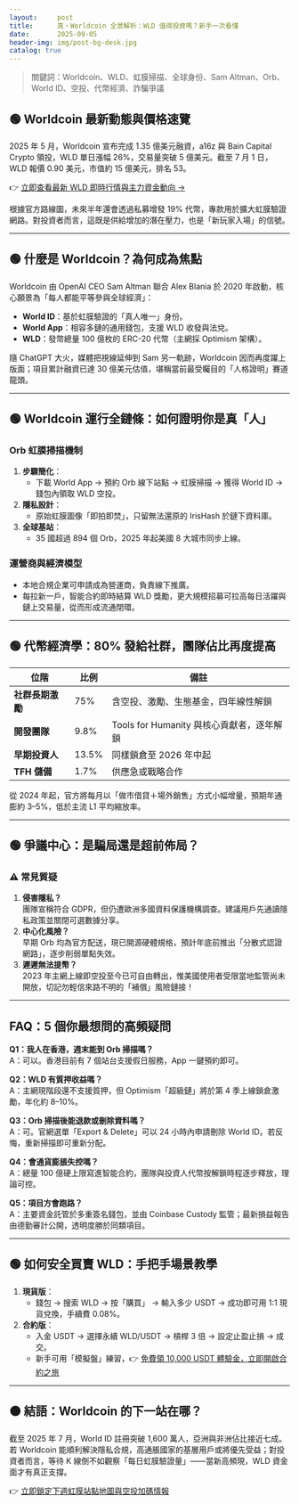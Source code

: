 ```yaml
---
layout:     post
title:      真・Worldcoin 全景解析：WLD 值得投資嗎？新手一次看懂
date:       2025-09-05
header-img: img/post-bg-desk.jpg
catalog: true
---
```


> 關鍵詞：Worldcoin、WLD、虹膜掃描、全球身份、Sam Altman、Orb、World ID、空投、代幣經濟、詐騙爭議

## 🟢 Worldcoin 最新動態與價格速覽
2025 年 5 月，Worldcoin 宣布完成 1.35 億美元融資，a16z 與 Bain Capital Crypto 領投，WLD 單日漲幅 26%，交易量突破 5 億美元。截至 7 月 1 日，WLD 報價 0.90 美元，市值約 15 億美元，排名 53。  

👉 [立即查看最新 WLD 即時行情與主力資金動向 →](https://okxdog.com/)

根據官方路線圖，未來半年還會透過私募增發 19% 代幣，專款用於擴大虹膜驗證網路。對投資者而言，這既是供給增加的潛在壓力，也是「新玩家入場」的信號。

---

## 🟢 什麼是 Worldcoin？為何成為焦點
Worldcoin 由 OpenAI CEO Sam Altman 聯合 Alex Blania 於 2020 年啟動，核心願景為「每人都能平等參與全球經濟」：  
- **World ID**：基於虹膜驗證的「真人唯一」身份。  
- **World App**：相容多鏈的通用錢包，支援 WLD 收發與法兌。  
- **WLD**：發幣總量 100 億枚的 ERC-20 代幣（主網採 Optimism 架構）。  

隨 ChatGPT 大火，媒體把視線延伸到 Sam 另一軌跡，Worldcoin 因而再度躍上版面；項目累計融資已達 30 億美元估值，堪稱當前最受矚目的「人格證明」賽道龍頭。

---

## 🟢 Worldcoin 運行全鏈條：如何證明你是真「人」
### Orb 虹膜掃描機制
1. **步驟簡化**：  
   - 下載 World App → 預約 Orb 線下站點 → 虹膜掃描 → 獲得 World ID → 錢包內領取 WLD 空投。  
2. **隱私設計**：  
   - 原始虹膜圖像「即拍即焚」，只留無法還原的 IrisHash 於鏈下資料庫。  
3. **全球基站**：  
   - 35 國超過 894 個 Orb，2025 年起美國 8 大城市同步上線。

### 運營商與經濟模型
- 本地合規企業可申請成為營運商，負責線下推廣。  
- 每拉新一戶，智能合約即時結算 WLD 獎勵，更大規模招募可拉高每日活躍與鏈上交易量，從而形成流通閉環。

---

## 🟢 代幣經濟學：80% 發給社群，團隊佔比再度提高
| 位階 | 比例 | 備註 |
|---|---|---|
| **社群長期激勵** | 75% | 含空投、激勵、生態基金，四年線性解鎖 |
| **開發團隊** | 9.8% | Tools for Humanity 與核心貢獻者，逐年解鎖 |
| **早期投資人** | 13.5% | 同樣鎖倉至 2026 年中起 |
| **TFH 儲備** | 1.7% | 供應急或戰略合作 |

從 2024 年起，官方將每月以「做市借貸＋場外銷售」方式小幅增量，預期年通膨約 3–5%，低於主流 L1 平均縮放率。

---

## 🟢 爭議中心：是騙局還是超前佈局？
### ⚠️ 常見質疑
1. **侵害隱私？**  
   團隊宣稱符合 GDPR，但仍遭歐洲多國資料保護機構調查。建議用戶先通讀隱私政策並關閉可選數據分享。  
2. **中心化風險？**  
   早期 Orb 均為官方配送，現已開源硬體規格，預計年底前推出「分散式認證網路」，逐步削弱單點失效。  
3. **遲遲無法提幣？**  
   2023 年主網上線即空投至今已可自由轉出，惟美國使用者受限當地監管尚未開放，切記勿輕信來路不明的「補償」風險鏈接！

---

## FAQ：5 個你最想問的高頻疑問
**Q1：我人在香港，週末能到 Orb 掃描嗎？**  
A：可以。香港目前有 7 個站台支援假日服務，App 一鍵預約即可。

**Q2：WLD 有質押收益嗎？**  
A：主網現階段還不支援質押，但 Optimism「超級鏈」將於第 4 季上線鎖倉激勵，年化約 8–10%。

**Q3：Orb 掃描後能退款或刪除資料嗎？**  
A：可。官網選單「Export & Delete」可以 24 小時內申請刪除 World ID。若反悔，重新掃描即可重新分配。

**Q4：會通貨膨脹失控嗎？**  
A：總量 100 億硬上限寫進智能合約，團隊與投資人代幣按解鎖時程逐步釋放，理論可控。

**Q5：項目方會跑路？**  
A：主要資金託管於多重簽名錢包，並由 Coinbase Custody 監管；最新損益報告由德勤審計公開，透明度勝於同類項目。

---

## 🟢 如何安全買賣 WLD：手把手場景教學
1. **現貨版**：  
   - 錢包 → 搜索 WLD → 按「購買」 → 輸入多少 USDT → 成功即可用 1:1 現貨兌換，手續費 0.08%。  
2. **合約版**：  
   - 入金 USDT → 選擇永續 WLD/USDT → 槓桿 3 倍 → 設定止盈止損 → 成交。  
   - 新手可用「模擬盤」練習，👉 [免費領 10,000 USDT 體驗金，立即開啟合約之旅](https://okxdog.com/)  

---

## 🟠 結語：Worldcoin 的下一站在哪？
截至 2025 年 7 月，World ID 註冊突破 1,600 萬人，亞洲與非洲佔比接近七成。若 Worldcoin 能順利解決隱私合規，高通脹國家的基層用戶或將優先受益；對投資者而言，等待 K 線倒不如觀察「每日虹膜驗證量」——當新高頻現，WLD 資金面才有真正支撐。  

👉 [立即鎖定下週虹膜站點地圖與空投加碼情報](https://okxdog.com/)